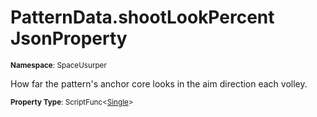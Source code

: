# PatternData.shootLookPercent JsonProperty

<small>**Namespace**: SpaceUsurper</small>

How far the pattern's anchor core looks in the aim direction each volley.

<small>**Property Type**: ScriptFunc&lt;[Single](https://docs.microsoft.com/en-us/dotnet/api/system.single?view=netframework-4.5)&gt;</small>

